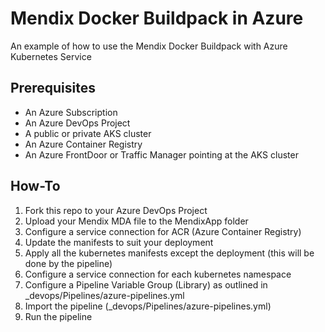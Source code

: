 # Mendix Docker Buildpack in Azure
An example of how to use the Mendix Docker Buildpack with Azure Kubernetes Service

## Prerequisites

* An Azure Subscription
* An Azure DevOps Project
* A public or private AKS cluster
* An Azure Container Registry
* An Azure FrontDoor or Traffic Manager pointing at the AKS cluster

## How-To

1. Fork this repo to your Azure DevOps Project
2. Upload your Mendix MDA file to the MendixApp folder
3. Configure a service connection for ACR (Azure Container Registry)
4. Update the manifests to suit your deployment
5. Apply all the kubernetes manifests except the deployment (this will be done by the pipeline)
6. Configure a service connection for each kubernetes namespace
7. Configure a Pipeline Variable Group (Library) as outlined in _devops/Pipelines/azure-pipelines.yml
8. Import the pipeline (_devops/Pipelines/azure-pipelines.yml) 
9. Run the pipeline
